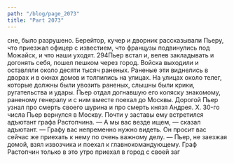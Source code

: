 ```yaml
---
path: "/blog/page_2073"
title: "Part 2073"
---
```


 сне, было разрушено.
Берейтор, кучер и дворник рассказывали Пьеру, что приезжал офицер с известием, что французы подвинулись под Можайск, и что наши уходят.
294Пьер встал и, велев закладывать и догонять себя, пошел пешком через город.
Войска выходили и оставляли около десяти тысяч раненых. Раненые эти виднелись в дворах и в окнах домов и толпились на улицах. На улицах около телег, которые должны были увозить раненых, слышны были крики, ругательства и удары. Пьер отдал догнавшую его коляску знакомому, раненому генералу и с ним вместе поехал до Москвы. Дорогой Пьер узнал про смерть своего шурина и про смерть князя Андрея.
X.
30-го числа Пьер вернулся в Москву. Почти у заставы ему встретился адъютант графа Растопчина.
— А мы вас везде ищем, — сказал адъютант. — Графу вас непременно нужно видеть. Он просит вас сейчас же приехать к нему по очень важному делу. — Пьер, не заезжая домой, взял извозчика и поехал к главнокомандующему.
Граф Растопчин только в это утро приехал в город с своей заг
